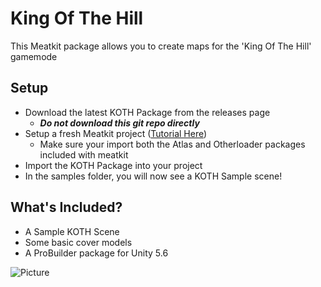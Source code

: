# King Of The Hill
This Meatkit package allows you to create maps for the 'King Of The Hill' gamemode

## Setup
- Download the latest KOTH Package from the releases page
    - ***Do not download this git repo directly***
- Setup a fresh Meatkit project ([Tutorial Here](https://www.youtube.com/watch?v=BScDQiGCRAM&list=PL4xZPb3t-cEFkCxo648hdTulxKYy08thY&index=1))
    - Make sure your import both the Atlas and Otherloader packages included with meatkit
- Import the KOTH Package into your project
- In the samples folder, you will now see a KOTH Sample scene!

## What's Included?
- A Sample KOTH Scene
- Some basic cover models
- A ProBuilder package for Unity 5.6

![Picture](https://i.imgur.com/Z5uZeN8.png)


